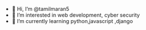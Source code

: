 - 👋 Hi, I’m @tamilmaran5
- 👀 I’m interested in web development, cyber security
- 🌱 I’m currently learning python,javascript ,django

<!---
tamilmaran5/tamilmaran5 is a ✨ special ✨ repository because its `README.md` (this file) appears on your GitHub profile.
You can click the Preview link to take a look at your changes.
--->

